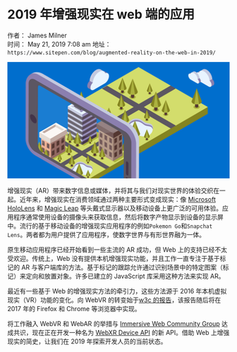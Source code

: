 # 2019 年增强现实在 web 端的应用

作者： James Milner  
时间： May 21, 2019 7:08 am
地址：`https://www.sitepen.com/blog/augmented-reality-on-the-web-in-2019/`

![图图图](https://github.com/kaisa911/studyNotes/blob/master/public/image/Graphic.jpg?raw=true)

增强现实（AR）带来数字信息或媒体，并将其与我们对现实世界的体验交织在一起。近年来，增强现实在消费领域通过两种主要形式变成现实：像 [Microsoft HoloLens](https://www.microsoft.com/en-us/hololens?SilentAuth=1&wa=wsignin1.0) 和 [Magic Leap](https://www.magicleap.com/) 等头戴式显示器以及移动设备上更广泛的可用体验。应用程序通常使用设备的摄像头来获取信息，然后将数字产物显示到设备的显示屏中。流行的基于移动设备的增强现实应用程序的例如`Pokemon Go`和`Snapchat Lens`。两者都为用户提供了应用程序，使数字世界与有形世界融为一体。

原生移动应用程序已经开始看到一些主流的 AR 成功，但 Web 上的支持已经不太受欢迎。传统上，Web 没有提供本机增强现实功能，并且工作一直专注于基于标记的 AR 与客户端库的方法。基于标记的跟踪允许通过识别场景中的特定图案（标记）来定向和放置对象。许多已建立的 JavaScript 库采用这种方法来实现 AR。

最近有一些基于 Web 的增强现实方法的牵引力，这些方法源于 2016 年本机虚拟现实（VR）功能的变化。向 WebVR 的转变始于[w3c 的报告](https://www.w3.org/2016/06/vr-workshop/report.html)，该报告随后将在 2017 年的 Firefox 和 Chrome 等浏览器中实现。

将工作融入 WebVR 和 WebAR 的举措与 [Immersive Web Community Group](https://www.w3.org/community/immersive-web/) 达成共识，现在正在开发一种名为 [WebXR Device API](https://www.w3.org/TR/webxr/) 的新 API。借助 Web 上增强现实的简史，让我们在 2019 年探索开发人员的当前状态。
